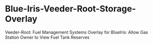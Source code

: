 # Blue-Iris-Veeder-Root-Storage-Overlay
Veeder-Root: Fuel Management Systems Overlay for BlueIris: Allow Gas Station Owner to View Fuel Tank Reserves
